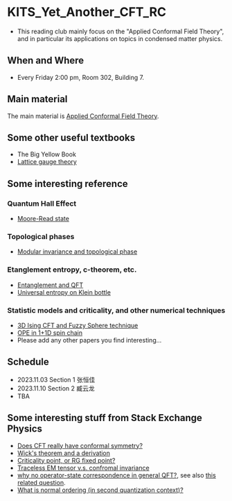 # KITS_Yet_Another_CFT_RC
* This reading club mainly focus on the "Applied Conformal Field Theory", and in particular its applications on topics in condensed matter physics.
## When and Where
* Every Friday 2:00 pm, Room 302, Building 7.
## Main material
The main material is [Applied Conformal Field Theory](https://arxiv.org/abs/hep-th/9108028). 

## Some other useful textbooks
* The Big Yellow Book
* [Lattice gauge theory](https://journals.aps.org/rmp/abstract/10.1103/RevModPhys.51.659)
## Some interesting reference
### Quantum Hall Effect
* [Moore-Read state](https://www.physics.rutgers.edu/~gmoore/MooreReadNonabelions.pdf)

### Topological phases
* [Modular invariance and topological phase](https://arxiv.org/pdf/1202.4484.pdf)
### Etanglement entropy, c-theorem, etc.
* [Entanglement and QFT](https://arxiv.org/pdf/hep-th/0405152.pdf)
* [Universal entropy on Klein bottle](https://arxiv.org/pdf/1707.05812.pdf)
### Statistic models and criticality, and other numerical techniques
* [3D Ising CFT and Fuzzy Sphere technique](https://journals.aps.org/prx/pdf/10.1103/PhysRevX.13.021009)
* [OPE in 1+1D spin chain](https://arxiv.org/pdf/1901.06439.pdf)
* Please add any other papers you find interesting...

## Schedule
* 2023.11.03 Section 1 张恒佳
* 2023.11.10 Section 2 臧云龙
* TBA
## Some interesting stuff from Stack Exchange Physics
* [Does CFT really have conformal symmetry?](https://physics.stackexchange.com/questions/412975/conformal-field-theory-does-not-have-conformal-symmetry)
* [Wick's theorem and a derivation](https://physics.stackexchange.com/questions/24157/why-how-is-this-wicks-theorem)
* [Criticality point, or RG fixed point?](https://physics.stackexchange.com/questions/317034/critical-2d-ising-model)
* [Traceless EM tensor v.s. confromal invariance](https://physics.stackexchange.com/questions/235246/relation-of-conformal-symmetry-and-traceless-energy-momentum-tensor)
* [why no operator-state correspondence in general QFT?](https://physics.stackexchange.com/questions/88773/operator-state-correspondence-in-qft), see also [this related question](https://physics.stackexchange.com/questions/747918/why-is-the-limiting-operator-in-the-cft-state-operator-correspondence-well-defin).
* [What is normal ordering (in second quantization context)?](https://physics.stackexchange.com/questions/345898/how-exactly-is-normal-ordering-an-operator-defined?noredirect=1&lq=1)

